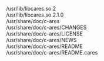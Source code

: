 /usr/lib/libcares.so.2  
/usr/lib/libcares.so.2.1.0  
/usr/share/doc/c-ares  
/usr/share/doc/c-ares/CHANGES  
/usr/share/doc/c-ares/LICENSE  
/usr/share/doc/c-ares/NEWS  
/usr/share/doc/c-ares/README  
/usr/share/doc/c-ares/README.cares  
